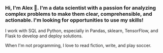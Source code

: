 ### Hi, I'm Alex 👋. I'm a data scientist with a passion for analyzing complex problems to make them clear, comprehensible, and actionable. I'm looking for opportunities to use my skills!

I work with SQL and Python, especially in Pandas, sklearn, TensorFlow, and Flask to develop and deploy solutions.

When I'm not programming, I love to read fiction, write, and play soccer.
<!--
**alexmjn/alexmjn** is a ✨ _special_ ✨ repository because its `README.md` (this file) appears on your GitHub profile.


